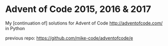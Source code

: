 # Advent of Code 2015, 2016 & 2017

My [continuation of] solutions for Advent of Code http://adventofcode.com/ in Python

previous repo:
https://github.com/mike-code/adventofcode/e
